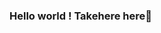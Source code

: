 ### Hello world ! Takehere here👋

<!--
**TakeHere/TakeHere** is a ✨ _special_ ✨ repository because its `README.md` (this file) appears on your GitHub profile.
-->
